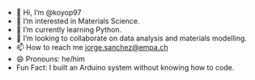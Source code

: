 - 👋 Hi, I’m @koyop97
- 👀 I’m interested in Materials Science.
- 🌱 I’m currently learning Python.
- 💞️ I’m looking to collaborate on data analysis and materials modelling.
- 📫 How to reach me jorge.sanchez@empa.ch
- 😄 Pronouns: he/him
- Fun Fact: I built an Arduino system without knowing how to code.

<!---
koyop97/koyop97 is a ✨ special ✨ repository because its `README.md` (this file) appears on your GitHub profile.
You can click the Preview link to take a look at your changes.
--->

